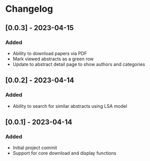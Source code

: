 # Changelog

## [0.0.3] - 2023-04-15
### Added
- Ability to download papers via PDF
- Mark viewed abstracts as a green row
- Update to abstract detail page to show authors and categories

## [0.0.2] - 2023-04-14
### Added
- Ability to search for similar abstracts using LSA model

## [0.0.1] - 2023-04-14
### Added
- Initial project commit
- Support for core download and display functions
